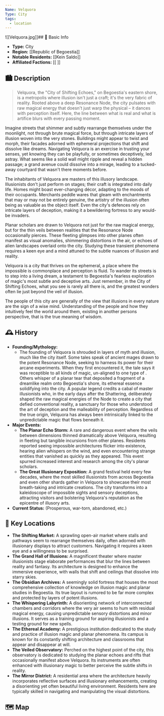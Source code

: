```yaml
---
Name: Velquora
Type: City
tags:
  - location
---
```

   

![[Velquora.jpg]]## 📍 Basic Info 
- **Type:** City
- **Region:** [[Republic of Begoestia]]  
- **Notable Residents:** [[Kein Saldo]]  
- **Affiliated Factions:** [[ ]]  

## 🏙️ Description
> Velquora, the "City of Shifting Echoes," on Begoestia's eastern shore, is a metropolis where illusion isn't just a craft; it's the very fabric of reality. Rooted above a deep Resonance Node, the city pulsates with raw magical energy that doesn't just warp the physical – it dances with perception itself. Here, the line between what is real and what is artifice blurs with every passing moment.

Imagine streets that shimmer and subtly rearrange themselves under the moonlight, not through brute magical force, but through intricate layers of illusion woven into the very stones. Buildings might appear to twist and morph, their facades adorned with ephemeral projections that shift and dissolve like dreams. Navigating Velquora is an exercise in trusting your senses, yet knowing they can be playfully, or sometimes deceptively, led astray. What seems like a solid wall might ripple and reveal a hidden passage; a grand avenue could dissolve into a mirage, leading to a tucked-away courtyard that wasn't there moments before.

The inhabitants of Velquora are masters of this illusory landscape. Illusionists don't just perform on stages; their craft is integrated into daily life. Homes might boast ever-changing décor, adapting to the moods of their occupants. Merchants peddle wares that gleam with enchantments that may or may not be entirely genuine, the artistry of the illusion often being as valuable as the object itself. Even the city's defences rely on intricate layers of deception, making it a bewildering fortress to any would-be invaders.

Planar scholars are drawn to Velquora not just for the raw magical energy, but for the thin veils between realities that the Resonance Node occasionally pierces. These fleeting glimpses into other planes often manifest as visual anomalies, shimmering distortions in the air, or echoes of alien landscapes overlaid onto the city. Studying these transient phenomena requires a keen eye and a mind attuned to the subtle nuances of illusion and reality.

Velquora is a city that thrives on the ephemeral, a place where the impossible is commonplace and perception is fluid. To wander its streets is to step into a living dream, a testament to Begoestia's fearless exploration of magic's most subtle and deceptive arts. Just remember, in the City of Shifting Echoes, what you see is rarely all there is, and the greatest wonders often lie just beyond the veil of illusion.

The people of this city are generally of the view that illusions in every nature are the sign of a wise mind. Understanding of the people and how they intuitively feel the world around them, existing in another persons perspective, that is the true meaning of wisdom.

## 🕰️ History
- **Founding/Mythology:**  
	- The founding of Velquora is shrouded in layers of myth and illusion, much like the city itself. Some tales speak of ancient mages drawn to the potent Resonance Node, seeking to harness its power for their arcane experiments. When they first encountered it, the tale says it was receptible to all kinds of magic, un-aligned to one type of .
	  Others whisper of a planar tear that deposited a fragment of a dreamlike realm onto Begoestia's shore, its ethereal essence solidifying into the city. A popular legend credits a cabal of master illusionists who, in the early days after the Shattering, deliberately shaped the raw magical energies of the Node to create a city that defied conventional reality, a sanctuary for those who understood the art of deception and the malleability of perception. Regardless of the true origin, Velquora has always been intrinsically linked to the unpredictable magic that flows beneath it.
- **Major Events:** 
	- **The Planar Echo Storm:** A rare and dangerous event where the veils between dimensions thinned dramatically above Velquora, resulting in fleeting but tangible incursions from other planes. Residents reported seeing impossible architectures flicker into existence, hearing alien whispers on the wind, and even encountering strange entities that vanished as quickly as they appeared. This event spurred increased interest and research among the city's planar scholars.
	- **The Great Illusionary Exposition:** A grand festival held every few decades, where the most skilled illusionists from across Begoestia and even other shards gather in Velquora to showcase their most breath-taking and intricate creations. The city transforms into a kaleidoscope of impossible sights and sensory deceptions, attracting visitors and bolstering Velquora's reputation as the epicentre of illusory arts.
- **Current Status:** (Prosperous, war-torn, abandoned, etc.)  

## 🌟 Key Locations
- **The Shifting Market:** A sprawling open-air market where stalls and pathways seem to rearrange themselves daily, often adorned with illusionary displays to attract customers. Navigating it requires a keen eye and a willingness to be surprised.
- **The Grand Hall of Illusions:** A magnificent theater where master illusionists stage elaborate performances that blur the lines between reality and fantasy. Its architecture is designed to enhance the immersive experience, with walls that shift and ceilings that dissolve into starry skies.
- **The Obsidian Archives:** A seemingly solid fortress that houses the most comprehensive collection of knowledge on illusion magic and planar studies in Begoestia. Its true layout is rumored to be far more complex and protected by layers of potent illusions.
- **The Whispering Labyrinth:** A disorienting network of interconnected chambers and corridors where the very air seems to hum with residual magical energy, causing unpredictable sensory distortions and minor illusions. It serves as a training ground for aspiring illusionists and a testing ground for new spells.
- **The Ethereal Academy:** A prestigious institution dedicated to the study and practice of illusion magic and planar phenomena. Its campus is known for its constantly shifting architecture and classrooms that appear and disappear at will.
- **The Veiled Observatory:** Perched on the highest point of the city, this observatory is dedicated to studying the planar echoes and rifts that occasionally manifest above Velquora. Its instruments are often enhanced with illusionary magic to better perceive the subtle shifts in reality.
- **The Mirror District:** A residential area where the architecture heavily incorporates reflective surfaces and illusionary enhancements, creating a disorienting yet often beautiful living environment. Residents here are typically skilled in navigating and manipulating the visual distortions.

## 🗺️  Map
